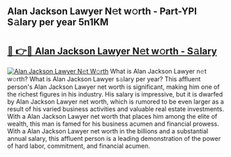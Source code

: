 ## Alan Jackson Lawyer N𝚎t w𝚘rth - Part-YPl S𝚊lary per year 5n1KM

# <h2><a href="http://gc1hm48.nevu.top/?p=Alan+Jackson+Lawyer">🔗 👉🔴 Alan Jackson Lawyer N𝚎t w𝚘rth - S𝚊lary</a></h2>

[![Alan Jackson Lawyer N𝚎t W𝚘rth](https://i.imgur.com/Oavwk0R.jpeg)](http://gc1hm48.nevu.top/?p=Alan+Jackson+Lawyer)
What is Alan Jackson Lawyer n𝚎t w𝚘rth? What is Alan Jackson Lawyer s𝚊lary per year?
This affluent person's Alan Jackson Lawyer net worth is significant, making him one of the richest figures in his industry. His salary is impressive, but it is dwarfed by Alan Jackson Lawyer net worth, which is rumored to be even larger as a result of his varied business activities and valuable real estate investments. With a Alan Jackson Lawyer net worth that places him among the elite of wealth, this man is famed for his business acumen and financial prowess. With a Alan Jackson Lawyer net worth in the billions and a substantial annual salary, this affluent person is a leading demonstration of the power of hard labor, commitment, and financial acumen.
